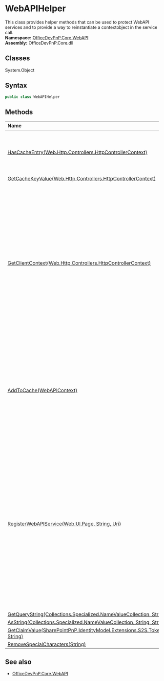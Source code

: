 # WebAPIHelper
This class provides helper methods that can be used to protect WebAPI services and to provide a 
            way to reinstantiate a contextobject in the service call.  
**Namespace:** [OfficeDevPnP.Core.WebAPI](OfficeDevPnP.Core.WebAPI.md)  
**Assembly:** OfficeDevPnP.Core.dll  
## Classes
System.Object  
## Syntax
```C#
public class WebAPIHelper
```
## Methods
|**Name**|**Description**|
|:-----|:-----|
| [HasCacheEntry(Web.Http.Controllers.HttpControllerContext)](WebAPIHelperHasCacheEntryWeb.Http.Controllers.HttpControllerContext.md) | Checks if this request has a servicesToken cookie. To be used from inside the WebAPI.
| [GetCacheKeyValue(Web.Http.Controllers.HttpControllerContext)](WebAPIHelperGetCacheKeyValueWeb.Http.Controllers.HttpControllerContext.md) | 
| [GetClientContext(Web.Http.Controllers.HttpControllerContext)](WebAPIHelperGetClientContextWeb.Http.Controllers.HttpControllerContext.md) | Creates a ClientContext token for the incoming WebAPI request. This is done by - looking up the servicesToken - extracting the cacheKey - get the AccessToken from cache. If the AccessToken is expired a new one is requested using the refresh token - creation of a ClientContext object based on the AccessToken
| [AddToCache(WebAPIContext)](WebAPIHelperAddToCacheWebAPIContext.md) | Uses the information regarding the requesting app to obtain an access token and caches that using the cachekey. This method is called from the Register WebAPI service api.
| [RegisterWebAPIService(Web.UI.Page, String, Uri)](WebAPIHelperRegisterWebAPIServiceWeb.UI.PageStringUri.md) | This method needs to be called from a code behind of the SharePoint app startup page (default.aspx). It registers the calling SharePoint app by calling a specific "Register" api in your WebAPI service. Note: Given that method is async you'll need to add the Async="true" page directive to the page that uses this method.
| [GetQueryString(Collections.Specialized.NameValueCollection, String, Func2<String,T>, T)](WebAPIHelperGetQueryStringCollections.Specialized.NameValueCollectionStringFunc2<String,T>T.md) | 
| [AsString(Collections.Specialized.NameValueCollection, String, String)](WebAPIHelperAsStringCollections.Specialized.NameValueCollectionStringString.md) | 
| [GetClaimValue(SharePointPnP.IdentityModel.Extensions.S2S.Tokens.JsonWebSecurityToken, String)](WebAPIHelperGetClaimValueSharePointPnP.IdentityModel.Extensions.S2S.Tokens.JsonWebSecurityTokenString.md) | 
| [RemoveSpecialCharacters(String)](WebAPIHelperRemoveSpecialCharactersString.md) | 
## See also
- [OfficeDevPnP.Core.WebAPI](OfficeDevPnP.Core.WebAPI.md)
